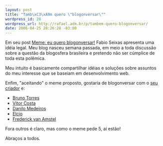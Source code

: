 ```yaml
--- 
layout: post
title: "Tamb\xC3\xA9m quero \"blogonversar\""
wordpress_id: 28
wordpress_url: http://rafael.adm.br/p/tambem-quero-blogonversar/
date: 2006-04-25 20:26:28 -03:00
---
```

Em seu post <a target="_blank" title="Ler o post (nova janela)" href="http://blog.fabioseixas.com.br/archives/2006/04/meme_eu_quero_b.html">Meme: eu quero blogonversar!</a> Fabio Seixas apresenta uma idéia legal. Meu blog nasceu semana passada, em meio a toda discussão sobre a questão da blogosfera brasileira e pretendo não ser cúmplice de toda esta polêmica.

Meu intuito é  basicamente compartilhar idéias e soluções sobre assuntos do meu interesse que se baseiam em desenvolvimento web.

Enfim, "aceitando" o meme proposto, gostaria de blogonversar com o <a target="_blank" title="Visitar o blog (nova janela)" href="http://blog.fabioseixas.com.br">seu criador</a> e:
<ul>
	<li><a target="_blank" title="Acessar o blog (nova janela)" href="http://brunotorres.net/">Bruno Torres</a></li>
	<li><a target="_blank" title="Visitar o blog (nova janela)" href="http://designcriativo.com/">Vitor Costa</a></li>
	<li><a target="_blank" title="Visitar o blog (nova janela)" href="http://www.digitalminds.com.br/blog/">Danilo Medeiros</a></li>
	<li><a target="_blank" title="Visitar o blog (nova janela)" href="http://blog.elcio.com.br/">Elcio</a></li>
	<li><a target="_blank" title="Visitar o blog (nova janela)" href="http://www.usabilidoido.com.br/">Frederick van Amstel</a></li>
</ul>
Fora outros é claro, mas como o meme pede 5, aí estão!

Abraços a todos.
